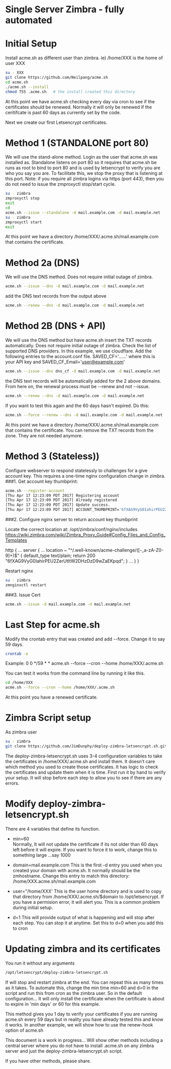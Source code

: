 # Single Server Zimbra - fully automated

# Initial Setup
Install acme.sh as different user than zimbra.
ie) /home/XXX is the home of user XXX

```bash
su - XXX   
git clone https://github.com/Neilpang/acme.sh
cd acme.sh
./acme.sh --install
chmod 755 .acme.sh   # the install created this directory
```
At this point we have acme.sh checking every day via cron to see if the certificates should be renewed. Normally it will only be renewed if the ceritifcate is past 60 days as currently set by the code.

Next we create our first Letsencrypt certificates. 

# Method 1 (STANDALONE port 80)
We will use the stand-alone method. Login as the user that acme.sh was installed as. Standalone listens on port 80 so it requires that acme.sh be runs as root to bind to port 80 and is used by letsencrypt to verify you are who you say you are. To facilitate this, we stop the proxy that is listening at this port. Note: if you require all zimbra logins via https (port 443), then you do not need to issue the zmproxyctl stop/start cycle.

```bash
su - zimbra
zmproxyctl stop
exit
cd
acme.sh --issue --standalone -d mail.example.com -d mail.example.net
su - zimbra
zmproxyctl start
exit
```
At this point we have a directory /home/XXX/.acme.sh/mail.example.com that contains the certificate.

# Method 2a (DNS)
We will use the DNS method.  Does not require initial outage of zimbra.

```bash
acme.sh --issue --dns -d mail.example.com -d mail.example.net
```
add the DNS text records from the output above
```bash
acme.sh --renew --dns -d mail.example.com -d mail.example.net
```
# Method 2B (DNS + API)
We will use the DNS method but have acme.sh insert the TXT records automatically.  Does not require initial outage of zimbra. Check the list of supported DNS providers. In this example, we use cloudflare. Add the following entries to the account.conf file.  SAVED_CF='......' where this is your API key and SAVED_CF_Email='user@example.com'  

```bash
acme.sh --issue --dns dns_cf -d mail.example.com -d mail.example.net
```
the DNS text records will be automatically added for the 2 above domains. From here on, the renewal process must be --renew and not --issue. 
```bash
acme.sh --renew --dns -d mail.example.com -d mail.example.net
```
If you want to test this again and the 60 days hasn't expired. Do this:
```bash
acme.sh --force --renew --dns -d mail.example.com -d mail.example.net
```

At this point we have a directory /home/XXX/.acme.sh/mail.example.com that contains the certificate. You can remove the TXT records from the zone. They are not needed anymore.

# Method 3 (Stateless))
Configure webserver to respond statelessly to challenges for a give account key. This requires a one-time nginx configuration change in zimbra.
###1. Get account key thumbprint:
```bash
acme.sh --register-account
[Thu Apr 17 12:23:09 PDT 2017] Registering account
[Thu Apr 17 12:23:09 PDT 2017] Already registered
[Thu Apr 17 12:23:09 PDT 2017] Update success.
[Thu Apr 17 12:23:09 PDT 2017] ACCOUNT_THUMBPRINT='6fXAG9VyG0IahirPEU2ZerUtItW2DHzDzD9wZaEKpqd'
```
###2. Configure nginx server to return account key thumbprint

Locate the correct location at: /opt/zimbra/conf/nginx/includes
https://wiki.zimbra.com/wiki/Zimbra_Proxy_Guide#Config_Files_and_Config_Templates

http {
...
server {
...
  location ~ "^/\.well-known/acme-challenge/([-_a-zA-Z0-9]+)$" {
    default_type text/plain;
    return 200 "6fXAG9VyG0IahirPEU2ZerUtItW2DHzDzD9wZaEKpqd";
  }
...
}
}

Restart nginx
```bash
su - zimbra
zmnginxctl restart
```

###3. Issue Cert
```bash
acme.sh --issue -d mail.example.com -d mail.example.net
```

# Last Step for acme.sh
Modify the crontab entry that was created and add --force. Change it to say 59 days.  
```bash
crontab -e
```
Example: 
 0 0 */59 * * acme.sh --force --cron --home /home/XXX/.acme.sh

You can test it works from the command line by running it like this.

```bash
cd /home/XXX
acme.sh --force --cron --home /home/XXX/.acme.sh
```

At this point you have a renewed certificate.  

# Zimbra Script setup
As zimbra user
```bash
su - zimbra
git clone https://github.com/JimDunphy/deploy-zimbra-letsencrypt.sh.git /tmp/letsencrypt
```

The deploy-zimbra-letsencrypt.sh uses 3-4 configuration variables to take the certificates in /home/XXX/.acme.sh and install them.  It doesn't care which method you used to create those certificates. It has logic to check the certificates and update them when it is time. First run it by hand to verify your setup. It will stop before each step to allow you to see if there are any errors.

# Modify deploy-zimbra-letsencrypt.sh 
There are 4 variables that define its function.

- min=60  
Normally, It will not update the certificate if its not older than 60 days left before it will expire. If you want to force it to work, change this to something large ...say 1000

- domain=mail.example.com
This is the first -d entry you used when you created your domain with acme.sh. It normally should be the zmhostname. Change this entry to match this directory:
/home/XXX.acme.sh/mail.example.com

- user="/home/XXX'
This is the user home directory and is used to copy that directory from /home/XXX/.acme.sh/$domain to /opt/letsencrypt. If you have a permision error, it will alert you. This is a common problem during initial setup.

- d=1
This will provide output of what is happening and will stop after each step. You can stop it at anytime. Set this to d=0 when you add this to cron

# Updating zimbra and its certificates
You run it without any arguments
```bash
/opt/letsencrypt/deploy-zimbra-letsencrypt.sh
```

If will stop and restart zimbra at the end. You can repeat this as many times as it takes. To automate this, change the min time min=60 and d=0 in the script and run this from cron as the zimbra user. So in the default configuration... It will only install the certificate when the certificate is about to expire in 'min days' or 60 for this example.

This method gives you 1 day to verify your certificates if you are running acme.sh every 59 days but in reality you have already tested this and know it works.  In another example, we will show how to use the renew-hook option of acme.sh

This document is a work in progress... Will show other methods including a central server where you do not have to install .acme.sh on any zimbra server and just the deploy-zimbra-letsencrypt.sh script.

If you have other methods, please share.


